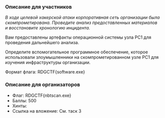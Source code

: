 ### Описание для участников
 *В ходе целевой хакерской атаки корпоративная сеть организации была скомпрометирована. Проведите анализ предоставленных материалов и восстановите хронологию инцидента.* 

Вам предоставлены артефакты операционной системы узла PC1 для проведения дальнейшего анализа.

Определите вспомогательное программное обеспечение, которое использовали злоумышленники на скомпрометированном узле PC1 для изучения инфраструктуры организации. 

Формат флага: RDGCTF\{software.exe\}
### Описание для организаторов
- Флаг: RDGCTF{nbtscan.exe}
- Баллы: 500
- Хинты:
- Ссылка на вложение: См. таск 3